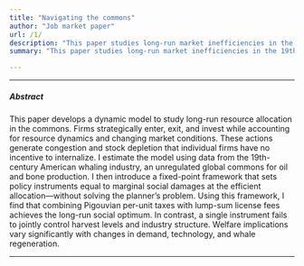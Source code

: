 ```yaml
---
title: "Navigating the commons"
author: "Job market paper"
url: /1/
description: "This paper studies long-run market inefficiencies in the 19th-century American whaling industry through the lens of firm and industry dynamics."
summary: "This paper studies long-run market inefficiencies in the 19th-century American whaling industry through the lens of firm and industry dynamics."

---
```


---

##### Abstract

This paper develops a dynamic model to study long-run resource allocation in the commons. Firms strategically enter, exit, and invest while accounting for resource dynamics and changing market conditions. These actions generate congestion and stock depletion that individual firms have no incentive to internalize. I estimate the model using data from the 19th-century American whaling industry, an unregulated global commons for oil and bone production. I then introduce a fixed-point framework that sets policy instruments equal to marginal social damages at the efficient allocation—without solving the planner’s problem. Using this framework, I find that combining Pigouvian per-unit taxes with lump-sum license fees achieves the long-run social optimum. In contrast, a single instrument fails to jointly control harvest levels and industry structure. Welfare implications vary significantly with changes in demand, technology, and whale regeneration.

---


